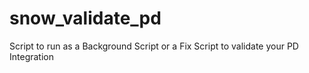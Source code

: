 # snow_validate_pd
Script to run as a Background Script or a Fix Script to validate your PD Integration
